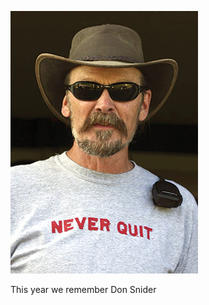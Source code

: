 ![In memory of Don Snider](/uploads/greetings-donsnider.jpg)

<p class="micro">This year we remember Don Snider</p>

